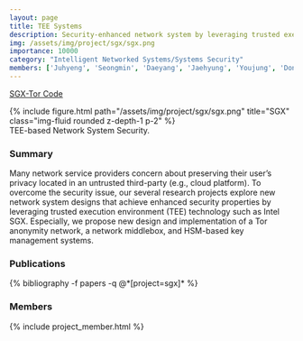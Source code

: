```yaml
---
layout: page
title: TEE Systems
description: Security-enhanced network system by leveraging trusted execution environment (TEE)
img: /assets/img/project/sgx/sgx.png
importance: 10000
category: "Intelligent Networked Systems/Systems Security"
members: ['Juhyeng', 'Seongmin', 'Daeyang', 'Jaehyung', 'Youjung', 'Dongsu']
---
```


<p class="profile-buttons">
    <a class="btn z-depth-0" href="https://github.com/kaist-ina/SGX-Tor">SGX-Tor Code</a>
</p>

<div class="row justify-content-sm-center">
    <div class="col-md mt-3 col-md-9">
        {% include figure.html path="/assets/img/project/sgx/sgx.png" title="SGX" class="img-fluid rounded z-depth-1 p-2" %}
        <div class="caption">
            TEE-based Network System Security.
        </div>
    </div>
</div>



<h3>Summary</h3>
Many network service providers concern about preserving their user’s privacy located in an untrusted third-party (e.g., cloud platform). To overcome the security issue, our several research projects explore new network system designs that achieve enhanced security properties by leveraging trusted execution environment (TEE) technology such as Intel SGX. Especially, we propose new design and implementation of a Tor anonymity network, a network middlebox, and HSM-based key management systems.


<h3>Publications</h3>
<div class="publications">
{% bibliography -f papers -q @*[project=sgx]* %}
</div>

<h3>Members</h3>
{% include project_member.html %}
